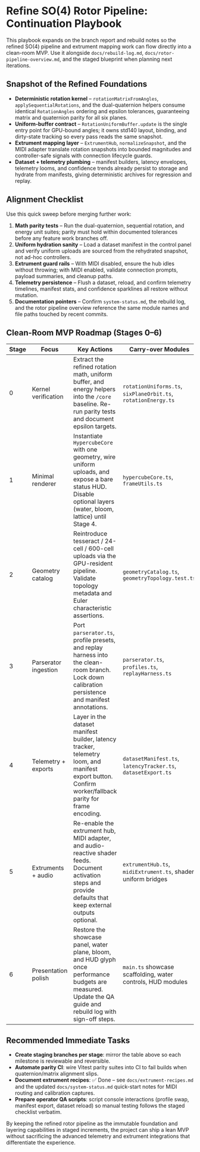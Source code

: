 # Refine SO(4) Rotor Pipeline: Continuation Playbook

This playbook expands on the branch report and rebuild notes so the refined SO(4) pipeline and extrument mapping work can flow directly into a clean-room MVP. Use it alongside `docs/rebuild-log.md`, `docs/rotor-pipeline-overview.md`, and the staged blueprint when planning next iterations.

## Snapshot of the Refined Foundations

- **Deterministic rotation kernel** – `rotationMatrixFromAngles`, `applySequentialRotations`, and the dual-quaternion helpers consume identical `RotationAngles` ordering and epsilon tolerances, guaranteeing matrix and quaternion parity for all six planes.
- **Uniform-buffer contract** – `RotationUniformBuffer.update` is the single entry point for GPU-bound angles; it owns std140 layout, binding, and dirty-state tracking so every pass reads the same snapshot.
- **Extrument mapping layer** – `ExtrumentHub`, `normalizeSnapshot`, and the MIDI adapter translate rotation snapshots into bounded magnitudes and controller-safe signals with connection lifecycle guards.
- **Dataset + telemetry plumbing** – manifest builders, latency envelopes, telemetry looms, and confidence trends already persist to storage and hydrate from manifests, giving deterministic archives for regression and replay.

## Alignment Checklist

Use this quick sweep before merging further work:

1. **Math parity tests** – Run the dual-quaternion, sequential rotation, and energy unit suites; parity must hold within documented tolerances before any feature work branches off.
2. **Uniform hydration sanity** – Load a dataset manifest in the control panel and verify uniform uploads are sourced from the rehydrated snapshot, not ad-hoc controllers.
3. **Extrument guard rails** – With MIDI disabled, ensure the hub idles without throwing; with MIDI enabled, validate connection prompts, payload summaries, and cleanup paths.
4. **Telemetry persistence** – Flush a dataset, reload, and confirm telemetry timelines, manifest stats, and confidence sparklines all restore without mutation.
5. **Documentation pointers** – Confirm `system-status.md`, the rebuild log, and the rotor pipeline overview reference the same module names and file paths touched by recent commits.

## Clean-Room MVP Roadmap (Stages 0–6)

| Stage | Focus | Key Actions | Carry-over Modules |
|-------|-------|-------------|--------------------|
| 0 | Kernel verification | Extract the refined rotation math, uniform buffer, and energy helpers into the `/core` baseline. Re-run parity tests and document epsilon targets. | `rotationUniforms.ts`, `sixPlaneOrbit.ts`, `rotationEnergy.ts` |
| 1 | Minimal renderer | Instantiate `HypercubeCore` with one geometry, wire uniform uploads, and expose a bare status HUD. Disable optional layers (water, bloom, lattice) until Stage 4. | `hypercubeCore.ts`, `frameUtils.ts` |
| 2 | Geometry catalog | Reintroduce tesseract / 24-cell / 600-cell uploads via the GPU-resident pipeline. Validate topology metadata and Euler characteristic assertions. | `geometryCatalog.ts`, `geometryTopology.test.ts` |
| 3 | Parserator ingestion | Port `parserator.ts`, profile presets, and replay harness into the clean-room branch. Lock down calibration persistence and manifest annotations. | `parserator.ts`, `profiles.ts`, `replayHarness.ts` |
| 4 | Telemetry + exports | Layer in the dataset manifest builder, latency tracker, telemetry loom, and manifest export button. Confirm worker/fallback parity for frame encoding. | `datasetManifest.ts`, `latencyTracker.ts`, `datasetExport.ts` |
| 5 | Extruments + audio | Re-enable the extrument hub, MIDI adapter, and audio-reactive shader feeds. Document activation steps and provide defaults that keep external outputs optional. | `extrumentHub.ts`, `midiExtrument.ts`, shader uniform bridges |
| 6 | Presentation polish | Restore the showcase panel, water plane, bloom, and HUD glyph once performance budgets are measured. Update the QA guide and rebuild log with sign-off steps. | `main.ts` showcase scaffolding, water controls, HUD modules |

## Recommended Immediate Tasks

- **Create staging branches per stage**: mirror the table above so each milestone is reviewable and reversible.
- **Automate parity CI**: wire Vitest parity suites into CI to fail builds when quaternion/matrix alignment slips.
- **Document extrument recipes**: ✅ Done – see `docs/extrument-recipes.md` and the updated `docs/system-status.md` quick-start notes for MIDI routing and calibration captures.
- **Prepare operator QA scripts**: script console interactions (profile swap, manifest export, dataset reload) so manual testing follows the staged checklist verbatim.

By keeping the refined rotor pipeline as the immutable foundation and layering capabilities in staged increments, the project can ship a lean MVP without sacrificing the advanced telemetry and extrument integrations that differentiate the experience.
